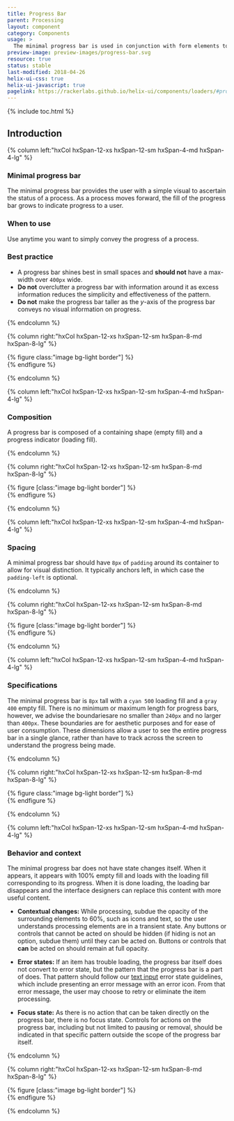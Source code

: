 ```yaml
---
title: Progress Bar
parent: Processing
layout: component
category: Components
usage: >
  The minimal progress bar is used in conjunction with form elements to visually convey the progress of a process within a Rackspace system.
preview-image: preview-images/progress-bar.svg
resource: true
status: stable
last-modified: 2018-04-26
helix-ui-css: true
helix-ui-javascript: true
pagelink: https://rackerlabs.github.io/helix-ui/components/loaders/#progress-bar
---
```


{% include toc.html %}

<section class="static-section" markdown="1">

## Introduction

<div class="hxRow" markdown="1">

{% column left:"hxCol hxSpan-12-xs hxSpan-12-sm hxSpan-4-md hxSpan-4-lg" %}

### Minimal progress bar

The minimal progress bar provides the user with a simple visual to ascertain the status of a process. As a process moves forward, the fill of the progress bar grows to indicate progress to a user.

### When to use

Use anytime you want to simply convey the progress of a process.

### Best practice

- A progress bar shines best in small spaces and **should not** have a max-width over `400px` wide.
- **Do not** overclutter a progress bar with information around it as excess information reduces the simplicity and effectiveness of the pattern.
- **Do not** make the progress bar taller as the _y_-axis of the progress bar conveys no visual information on progress.

{% endcolumn %}

{% column right:"hxCol hxSpan-12-xs hxSpan-12-sm hxSpan-8-md hxSpan-8-lg" %}

{% figure class:"image bg-light border"] %}
<embed src="{{site.url}}/assets/images/components/processing/progress-bar/progress-overview.png" width="570px" />
{% endfigure %}

{% endcolumn %}

</div>

</section>

<section class="static-section" markdown="1">

<div class="hxRow" markdown="1">

{% column left:"hxCol hxSpan-12-xs hxSpan-12-sm hxSpan-4-md hxSpan-4-lg" %}

### Composition

A progress bar is composed of a containing shape (empty fill) and a progress indicator (loading fill).

{% endcolumn %}

{% column right:"hxCol hxSpan-12-xs hxSpan-12-sm hxSpan-8-md hxSpan-8-lg" %}

{% figure [class:"image bg-light border"] %}
<embed src="{{site.url}}/assets/images/components/processing/progress-bar/progress-composition.png" width="570px" />
{% endfigure %}

{% endcolumn %}

</div>

</section>

<section class="static-section" markdown="1">

<div class="hxRow" markdown="1">

{% column left:"hxCol hxSpan-12-xs hxSpan-12-sm hxSpan-4-md hxSpan-4-lg" %}

### Spacing

A minimal progress bar should have `8px` of `padding` around its container to allow for visual distinction. It typically anchors left, in which case the `padding-left` is optional.

{% endcolumn %}

{% column right:"hxCol hxSpan-12-xs hxSpan-12-sm hxSpan-8-md hxSpan-8-lg" %}

{% figure [class:"image bg-light border"] %}
<embed src="{{site.url}}/assets/images/components/processing/progress-bar/progress-spacing.png" width="570px" />
{% endfigure %}

{% endcolumn %}

</div>

</section>

<section class="static-section" markdown="1">

<div class="hxRow" markdown="1">

{% column left:"hxCol hxSpan-12-xs hxSpan-12-sm hxSpan-4-md hxSpan-4-lg" %}

### Specifications

The minimal progress bar is `8px` tall with a `cyan 500` loading fill and a `gray 400` empty fill. There is no minimum or maximum length for progress bars, however, we advise the boundariesare no smaller than `240px` and no larger than `400px`. These boundaries are for aesthetic purposes and for ease of user consumption. These dimensions allow a user to see the entire progress bar in a single glance, rather than have to track across the screen to understand the progress being made.  

{% endcolumn %}

{% column right:"hxCol hxSpan-12-xs hxSpan-12-sm hxSpan-8-md hxSpan-8-lg" %}

{% figure class:"image bg-light border"] %}
<embed src="{{site.url}}/assets/images/components/processing/progress-bar/progress-specs.png" width="570px" />
{% endfigure %}

{% endcolumn %}

</div>

</section>

<section class="static-section" markdown="1">

<div class="hxRow" markdown="1">

{% column left:"hxCol hxSpan-12-xs hxSpan-12-sm hxSpan-4-md hxSpan-4-lg" %}

### Behavior and context

The minimal progress bar does not have state changes itself. When it appears, it appears with 100% empty fill and loads with the loading fill corresponding to its progress. When it is done loading, the loading bar disappears and the interface designers can replace this content with more useful content.

- **Contextual changes:** While processing, subdue the opacity of the surrounding elements to 60%, such as icons and text, so the user understands processing elements are in a transient state. Any buttons or controls that cannot be acted on should be hidden (if hiding is not an option, subdue them) until they can be acted on. Buttons or controls that **can** be acted on should remain at full opacity.

- **Error states:** If an item has trouble loading, the progress bar itself does not convert to error state, but the pattern that the progress bar is a part of does. That pattern should follow our [text input]({{site.baseurl}}/components/text-input.html) error state guidelines, which include presenting an error message with an error icon. From that error message, the user may choose to retry or eliminate the item processing.

- **Focus state:** As there is no action that can be taken directly on the progress bar, there is no focus state. Controls for actions on the progress bar, including but not limited to pausing or removal, should be indicated in that specific pattern outside the scope of the progress bar itself.

{% endcolumn %}

{% column right:"hxCol hxSpan-12-xs hxSpan-12-sm hxSpan-8-md hxSpan-8-lg" %}

{% figure [class:"image bg-light border"] %}
<embed src="{{site.url}}/assets/images/components/processing/progress-bar/progress-behavior.png" width="570px"/>
{% endfigure %}

{% endcolumn %}

</div>

</section>
